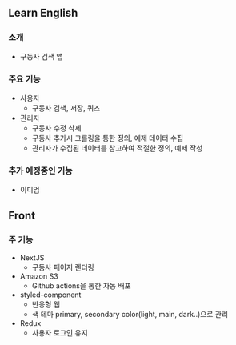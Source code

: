 ## Learn English
### 소개
* 구동사 검색 앱

### 주요 기능
* 사용자
  * 구동사 검색, 저장, 퀴즈
* 관리자
  * 구동사 수정 삭제
  * 구동사 추가시 크롤링을 통한 정의, 예제 데이터 수집
  * 관리자가 수집된 데이터를 참고하여 적절한 정의, 예제 작성  

### 추가 예정중인 기능
* 이디엄

## Front
### 주 기능
* NextJS
  * 구동사 페이지 렌더링
* Amazon S3
  * Github actions을 통한 자동 배포
* styled-component
  * 반응형 웹
  * 색 테마 primary, secondary color(light, main, dark..)으로 관리
* Redux
  * 사용자 로그인 유지 
